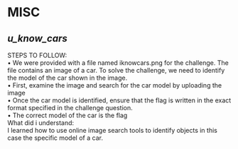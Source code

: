 # **MISC**
## *u_know_cars*
STEPS TO FOLLOW: <br/>
•	We were provided with a file named iknowcars.png for the challenge. The file contains an image of a car. To solve the challenge, we need to identify the model of the car shown in the image.  <br/>
•	First, examine the image and search for the car model by uploading the image  <br/>
•	Once the car model is identified, ensure that the flag is written in the exact format specified in the challenge question.  <br/>
•	The correct model of the car is the flag  <br/>
 What did i understand:  <br/>
 I learned how to use online image search tools to identify objects in this case the specific model of a car.  <br/>
